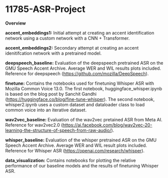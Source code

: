 # 11785-ASR-Project

**Overview**

**accent_embeddings1:** Initial attempt at creating an accent identification network using a custom network with a CNN + Transformer.

**accent_embeddings2:** Secondary attempt at creating an accent idenitifcation network with a pretrained model. 


**deepspeech_baseline:** Evaluation of the deepspeech pretrained ASR on the GMU Speech Accent Archive. Average WER and WIL results plots included. Reference for deepspeech (https://github.com/mozilla/DeepSpeech). 

**finetune:** Contains the notebooks used for finetuning Whisper ASR with Mozilla Common Voice 13.0. The first notebook, huggingface_whisper.ipynb is based on the blog post by Sanchit Gandhi (https://huggingface.co/blog/fine-tune-whisper). The second notebook, whisper2.ipynb uses a custom dataset and dataloader class to load common voice into an iterative dataset.  

**wav2vec_baseline:** Evaluation of the wav2vec pretained ASR from Meta AI. Reference for wav2vec2.0 (https://ai.facebook.com/blog/wav2vec-20-learning-the-structure-of-speech-from-raw-audio/). 

**whisper_baseline:** Evaluation of the whisper pretrained ASR on the GMU Speech Accent Archive. Average WER and WIL result plots included. Reference for Whisper ASR (https://openai.com/research/whisper).

**data_visualization:** Contains notebooks for plotting the relative performance of our baseline models and the results of finetuning Whisper ASR.
